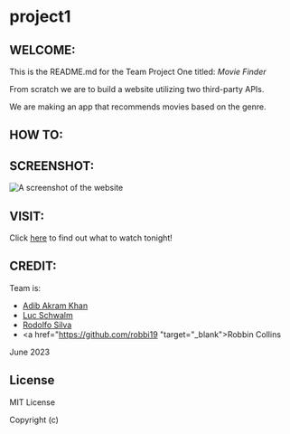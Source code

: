 # project1
## WELCOME:


This is the README.md for the Team Project One titled: <i>Movie Finder</i>

From scratch we are to build a website utilizing two third-party APIs.

We are making an app that recommends movies based on the genre.

## HOW TO:



## SCREENSHOT:
<img src='' alt='A screenshot of the website'/>

## VISIT:
Click <a href="https://github.com/lucschwalm/moviefinder" target="_blank">here</a> to find out what to watch tonight!

## CREDIT:
Team  is:
* <a href="https://github.com/khanadib21" target="_blank">Adib Akram Khan</a>
* <a href="https://github.com/lucschwalm" target="_blank">Luc Schwalm </a>
* <a href="https://github.com/RodolfoSL" target="_blank">Rodolfo Silva</a>
* <a href="https://github.com/robbi19 "target="_blank">Robbin Collins</a>

June 2023

## License

MIT License

Copyright (c)
